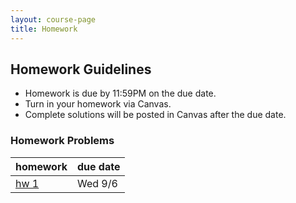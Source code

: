 ```yaml
---
layout: course-page
title: Homework
---
```


## Homework Guidelines

  * Homework is due by 11:59PM on the due date.  
  * Turn in your homework via Canvas.
  * Complete solutions will be posted in Canvas after the due date. 

### Homework Problems

  |homework | due date |
  |---------|----------|
  | [hw 1](assets/homework/hw1.pdf)| Wed 9/6 |
  
